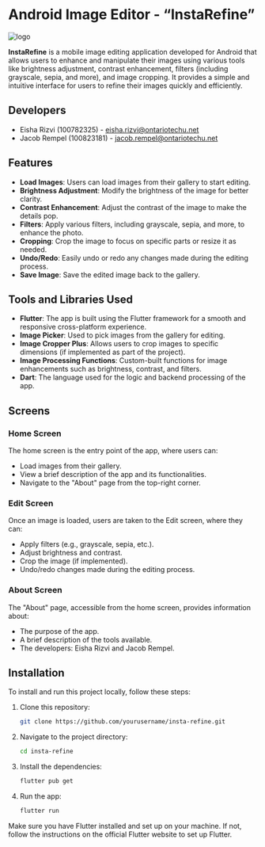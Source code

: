 # Android Image Editor - “InstaRefine”

![logo](https://github.com/user-attachments/assets/b59991d1-224e-44fc-a8be-01d01a6f5041)

**InstaRefine** is a mobile image editing application developed for Android that allows users to enhance and manipulate their images using various tools like brightness adjustment, contrast enhancement, filters (including grayscale, sepia, and more), and image cropping. It provides a simple and intuitive interface for users to refine their images quickly and efficiently.

## Developers
- Eisha Rizvi (100782325) - eisha.rizvi@ontariotechu.net
- Jacob Rempel (100823181) - jacob.rempel@ontariotechu.net

## Features

- **Load Images**: Users can load images from their gallery to start editing.
- **Brightness Adjustment**: Modify the brightness of the image for better clarity.
- **Contrast Enhancement**: Adjust the contrast of the image to make the details pop.
- **Filters**: Apply various filters, including grayscale, sepia, and more, to enhance the photo.
- **Cropping**: Crop the image to focus on specific parts or resize it as needed.
- **Undo/Redo**: Easily undo or redo any changes made during the editing process.
- **Save Image**: Save the edited image back to the gallery.

## Tools and Libraries Used

- **Flutter**: The app is built using the Flutter framework for a smooth and responsive cross-platform experience.
- **Image Picker**: Used to pick images from the gallery for editing.
- **Image Cropper Plus**: Allows users to crop images to specific dimensions (if implemented as part of the project).
- **Image Processing Functions**: Custom-built functions for image enhancements such as brightness, contrast, and filters.
- **Dart**: The language used for the logic and backend processing of the app.

## Screens

### Home Screen
The home screen is the entry point of the app, where users can:
- Load images from their gallery.
- View a brief description of the app and its functionalities.
- Navigate to the "About" page from the top-right corner.

### Edit Screen
Once an image is loaded, users are taken to the Edit screen, where they can:
- Apply filters (e.g., grayscale, sepia, etc.).
- Adjust brightness and contrast.
- Crop the image (if implemented).
- Undo/redo changes made during the editing process.

### About Screen
The "About" page, accessible from the home screen, provides information about:
- The purpose of the app.
- A brief description of the tools available.
- The developers: Eisha Rizvi and Jacob Rempel.

## Installation

To install and run this project locally, follow these steps:

1. Clone this repository:
   ```bash
   git clone https://github.com/yourusername/insta-refine.git
   ```

2. Navigate to the project directory:
   ```bash
   cd insta-refine
   ```

4. Install the dependencies:
   ```bash
   flutter pub get
   ```

6. Run the app:
   ```bash
   flutter run
   ```

Make sure you have Flutter installed and set up on your machine. If not, follow the instructions on the official Flutter website to set up Flutter.
